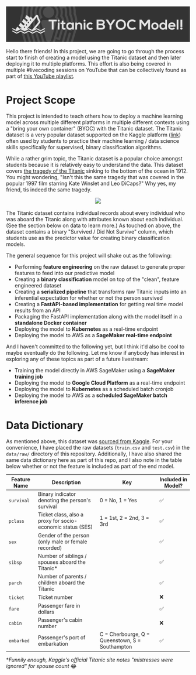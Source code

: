 ![](docs/images/github-banner.png)

Hello there friends! In this project, we are going to go through the process start to finish of creating a model using the Titanic dataset and then later deploying it to multiple platforms. This effort is also being covered in multiple #livecoding sessions on YouTube that can be collectively found as part of [this YouTube playlist](https://youtube.com/playlist?list=PLNBQNFhVrlVSAi9jIm6K5dWhcD1L372_G).



# Project Scope
This project is intended to teach others how to deploy a machine learning model across multiple different platforms in multiple different contexts using a "bring your own container" (BYOC) with the Titanic dataset. The Titanic dataset is a very popular dataset supported on the Kaggle platform ([link](https://www.kaggle.com/c/titanic)) often used by students to practice their machine learning / data science skills specifically for supervised, binary classification algorithms.

While a rather grim topic, the Titanic dataset is a popular choice amongst students because it is relatively easy to understand the data. This dataset covers [the tragedy of the Titanic](https://en.wikipedia.org/wiki/Titanic) sinking to the bottom of the ocean in 1912. You might wondering, "Isn't this the same tragedy that was covered in the popular 1997 film starring Kate Winslet and Leo DiCaps?" Why yes, my friend, tis indeed the same tragedy.

<p align="center">
<img src="https://media.giphy.com/media/XOY5y7YXjTD7q/giphy.gif">
</p>

The Titanic dataset contains individual records about every individual who was aboard the Titanic along with attributes known about each individual. (See the section below on data to learn more.) As touched on above, the dataset contains a binary "Survived / Did Not Survive" column, which students use as the predictor value for creating binary classification models.

The general sequence for this project will shake out as the following:

- Performing **feature engineering** on the raw dataset to generate proper features to feed into our predictive model
- Creating a **binary classification** model on top of the "clean", feature engineered dataset
- Creating a **serialized pipeline** that transforms raw Titanic inputs into an inferential expectation for whether or not the person survived
- Creating a **FastAPI-based implementation** for getting real time model results from an API
- Packaging the FastAPI implementation along with the model itself in a **standalone Docker container**
- Deploying the model to **Kubernetes** as a real-time endpoint
- Deploying the model to AWS as a **SageMaker real-time endpoint**

And I haven't committed to the following yet, but I think it'd also be cool to maybe eventually do the following. Let me know if anybody has interest in exploring any of these topics as part of a future livestream:

- Training the model directly in AWS SageMaker using a **SageMaker training job**
- Deploying the model to **Google Cloud Platform** as a real-time endpoint
- Deploying the model to **Kubernetes** as a scheduled batch cronjob
- Deploying the model to AWS as a **scheduled SageMaker batch inference job**



# Data Dictionary

As mentioned above, this dataset was [sourced from Kaggle](https://www.kaggle.com/c/titanic/data). For your convenience, I have placed the raw datasets (`train.csv` and `test.csv`) in the `data/raw/` directory of this repository. Additionally, I have also shared the same data dictionary here as part of this repo, and I also note in the table below whether or not the feature is included as part of the end model.

| **Feature Name** | **Description** | **Key** | **Included in Model?** |
| ---------------- | --------------- | ------- | ---------------------- |
| `survival` | Binary indicator denoting the person's survival | 0 = No, 1 = Yes | ✅ |
| `pclass` | Ticket class, also a proxy for socio-economic status (SES) | 1 = 1st, 2 = 2nd, 3 = 3rd | ✅ |
| `sex` | Gender of the person (only male or female recorded) | | ✅ |
| `sibsp` | Number of siblings / spouses aboard the Titanic* | | ✅ |
| `parch` | Number of parents / children aboard the Titanic | | ✅ |
| `ticket` | Ticket number | | ❌ |
| `fare` | Passenger fare in dollars | | ✅ |
| `cabin` | Passenger's cabin number | | ❌ |
| `embarked` | Passenger's port of embarkation | C = Cherbourge, Q = Queenstown, S = Southampton | ✅ |

**Funnily enough, Kaggle's official Titanic site notes "mistresses were ignored" for spouse count* 😂